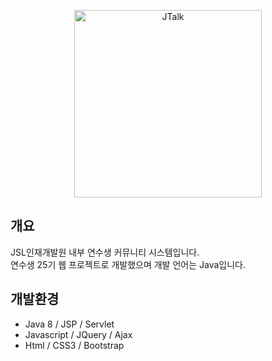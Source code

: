 <p align="center">
    <a href="#"><img alt="JTalk" src="https://i.imgur.com/qQTkKor.png" width="300"></a>
</p>

## 개요
JSL인재개발원 내부 연수생 커뮤니티 시스템입니다.  
연수생 25기 웹 프로젝트로 개발했으며 개발 언어는 Java입니다.

## 개발환경
- Java 8 / JSP / Servlet
- Javascript / JQuery / Ajax
- Html / CSS3 / Bootstrap
